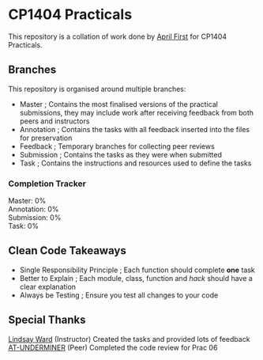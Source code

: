 # CP1404 Practicals

This repository is a collation of work done by [April First](https://github.com/Miss-Tired-Ghost) for CP1404 Practicals.

## Branches

This repository is organised around multiple branches:

- Master ; Contains the most finalised versions of the practical submissions, they may include work after receiving
  feedback from both peers and instructors
- Annotation ; Contains the tasks with all feedback inserted into the files for preservation
- Feedback ; Temporary branches for collecting peer reviews
- Submission ; Contains the tasks as they were when submitted
- Task ; Contains the instructions and resources used to define the tasks

### Completion Tracker

Master:     0%  
Annotation: 0%  
Submission: 0%  
Task:       0%  

## Clean Code Takeaways

- Single Responsibility Principle ; Each function should complete **one** task
- Better to Explain ; Each module, class, function and *hack* should have a clear explanation
- Always be Testing ; Ensure you test all changes to your code

## Special Thanks

[Lindsay Ward](https://github.com/lindsaymarkward) (Instructor) Created the tasks and provided lots of feedback  
[AT-UNDERMINER](https://github.com/AT-UNDERMINER) (Peer) Completed the code review for Prac 06  


